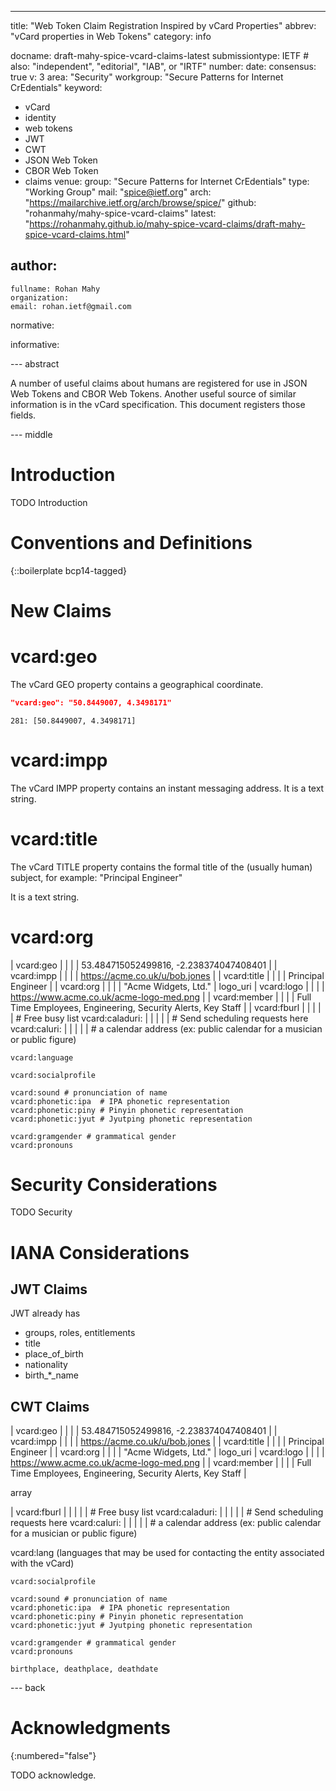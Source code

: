 ---
title: "Web Token Claim Registration Inspired by vCard Properties"
abbrev: "vCard properties in Web Tokens"
category: info

docname: draft-mahy-spice-vcard-claims-latest
submissiontype: IETF  # also: "independent", "editorial", "IAB", or "IRTF"
number:
date:
consensus: true
v: 3
area: "Security"
workgroup: "Secure Patterns for Internet CrEdentials"
keyword:
 - vCard
 - identity
 - web tokens
 - JWT
 - CWT
 - JSON Web Token
 - CBOR Web Token
 - claims
venue:
  group: "Secure Patterns for Internet CrEdentials"
  type: "Working Group"
  mail: "spice@ietf.org"
  arch: "https://mailarchive.ietf.org/arch/browse/spice/"
  github: "rohanmahy/mahy-spice-vcard-claims"
  latest: "https://rohanmahy.github.io/mahy-spice-vcard-claims/draft-mahy-spice-vcard-claims.html"

author:
 -
    fullname: Rohan Mahy
    organization:
    email: rohan.ietf@gmail.com

normative:

informative:


--- abstract

A number of useful claims about humans are registered for use in JSON Web Tokens and CBOR Web Tokens. Another useful source of similar information is in the vCard specification. This document registers those fields.


--- middle

# Introduction

TODO Introduction


# Conventions and Definitions

{::boilerplate bcp14-tagged}


# New Claims

# vcard:geo

The vCard GEO property contains a geographical coordinate.

~~~ json
"vcard:geo": "50.8449007, 4.3498171"
~~~

~~~ cbor-diag
281: [50.8449007, 4.3498171]
~~~

# vcard:impp

The vCard IMPP property contains an instant messaging address. It is a text string.


# vcard:title

The vCard TITLE property contains the formal title of the (usually human) subject, for example:
"Principal Engineer"

It is a text string.

# vcard:org



| vcard:geo |  |  |  | 53.484715052499816, -2.238374047408401 |
| vcard:impp |  |  |  | https://acme.co.uk/u/bob.jones |
| vcard:title |  |  |  | Principal Engineer |
| vcard:org |  |  |  | "Acme Widgets, Ltd." |
logo_uri
| vcard:logo |  |  |  | https://www.acme.co.uk/acme-logo-med.png |
| vcard:member |  |  |  | Full Time Employees, Engineering, Security Alerts, Key Staff |
| vcard:fburl |  |  |  |  |    # Free busy list
vcard:caladuri: |  |  |  |  |  # Send scheduling requests here
vcard:caluri: |  |  |  |  |    # a calendar address (ex: public calendar for a musician or public figure)

~~~
vcard:language

vcard:socialprofile

vcard:sound # pronunciation of name
vcard:phonetic:ipa  # IPA phonetic representation
vcard:phonetic:piny # Pinyin phonetic representation
vcard:phonetic:jyut # Jyutping phonetic representation

vcard:gramgender # grammatical gender
vcard:pronouns
~~~


# Security Considerations

TODO Security


# IANA Considerations

## JWT Claims

JWT already has

- groups, roles, entitlements
- title
- place_of_birth
- nationality
- birth_*_name



## CWT Claims

| vcard:geo |  |  |  | 53.484715052499816, -2.238374047408401 |
| vcard:impp |  |  |  | https://acme.co.uk/u/bob.jones |
| vcard:title |  |  |  | Principal Engineer |
| vcard:org |  |  |  | "Acme Widgets, Ltd." |
logo_uri
| vcard:logo |  |  |  | https://www.acme.co.uk/acme-logo-med.png |
| vcard:member |  |  |  | Full Time Employees, Engineering, Security Alerts, Key Staff |

array

| vcard:fburl |  |  |  |  |    # Free busy list
vcard:caladuri: |  |  |  |  |  # Send scheduling requests here
vcard:caluri: |  |  |  |  |    # a calendar address (ex: public calendar for a musician or public figure)


vcard:lang (languages that may be used for contacting the entity associated with the vCard)


~~~
vcard:socialprofile

vcard:sound # pronunciation of name
vcard:phonetic:ipa  # IPA phonetic representation
vcard:phonetic:piny # Pinyin phonetic representation
vcard:phonetic:jyut # Jyutping phonetic representation

vcard:gramgender # grammatical gender
vcard:pronouns

birthplace, deathplace, deathdate
~~~

--- back

# Acknowledgments
{:numbered="false"}

TODO acknowledge.
